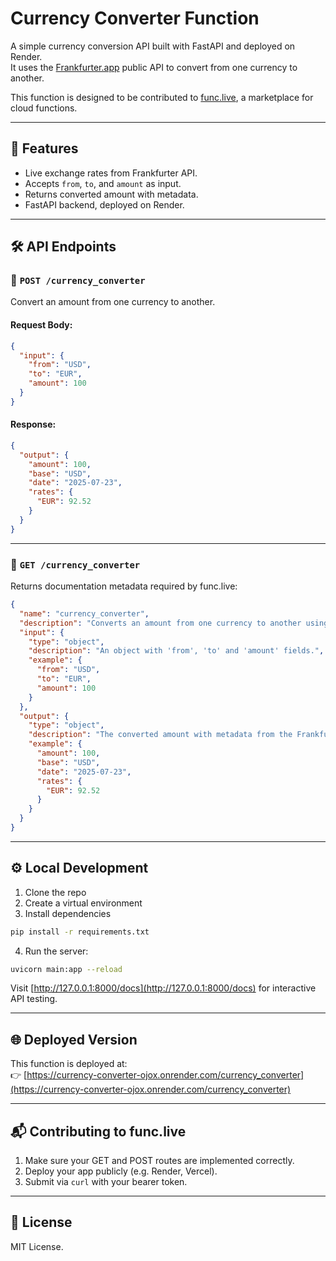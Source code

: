 # Currency Converter Function

A simple currency conversion API built with FastAPI and deployed on Render.  
It uses the [Frankfurter.app](https://www.frankfurter.app/) public API to convert from one currency to another.

This function is designed to be contributed to [func.live](https://www.func.live), a marketplace for cloud functions.

---

## 🚀 Features

- Live exchange rates from Frankfurter API.
- Accepts `from`, `to`, and `amount` as input.
- Returns converted amount with metadata.
- FastAPI backend, deployed on Render.

---

## 🛠️ API Endpoints

### 🔁 `POST /currency_converter`

Convert an amount from one currency to another.

#### Request Body:
```json
{
  "input": {
    "from": "USD",
    "to": "EUR",
    "amount": 100
  }
}
```

#### Response:
```json
{
  "output": {
    "amount": 100,
    "base": "USD",
    "date": "2025-07-23",
    "rates": {
      "EUR": 92.52
    }
  }
}
```

---

### 📄 `GET /currency_converter`

Returns documentation metadata required by func.live:

```json
{
  "name": "currency_converter",
  "description": "Converts an amount from one currency to another using the public Frankfurter API.",
  "input": {
    "type": "object",
    "description": "An object with 'from', 'to' and 'amount' fields.",
    "example": {
      "from": "USD",
      "to": "EUR",
      "amount": 100
    }
  },
  "output": {
    "type": "object",
    "description": "The converted amount with metadata from the Frankfurter API.",
    "example": {
      "amount": 100,
      "base": "USD",
      "date": "2025-07-23",
      "rates": {
        "EUR": 92.52
      }
    }
  }
}
```

---

## ⚙️ Local Development

1. Clone the repo  
2. Create a virtual environment  
3. Install dependencies

```bash
pip install -r requirements.txt
```

4. Run the server:

```bash
uvicorn main:app --reload
```

Visit [http://127.0.0.1:8000/docs](http://127.0.0.1:8000/docs) for interactive API testing.

---

## 🌐 Deployed Version

This function is deployed at:  
👉 [https://currency-converter-ojox.onrender.com/currency_converter](https://currency-converter-ojox.onrender.com/currency_converter)

---

## 📬 Contributing to func.live

1. Make sure your GET and POST routes are implemented correctly.
2. Deploy your app publicly (e.g. Render, Vercel).
3. Submit via `curl` with your bearer token.

---

## 📄 License

MIT License.
